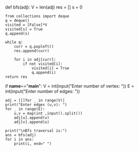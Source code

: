 def bfs(adj):
    V = len(adj)
    res = []
    s = 0

    from collections import deque
    q = deque()
    visited = [False]*V
    visited[s] = True
    q.append(s)

    while q:
        curr = q.popleft()
        res.append(curr)

        for i in adj[curr]:
            if not visited[i]:
                visited[i] = True
                q.append(i)
    return res

if __name__=="__main__":
    V = int(input("Enter number of vertex: "))
    E = int(input("Enter number of edges: "))

    adj = [[]for _ in range(V)]
    print("Enter edges (u,v): ")
    for _ in range(E):
        u,v = map(int ,input().split())
        adj[u].append(v)
        adj[v].append(u)

    print("\nBfs traversal is:")
    ans = bfs(adj)
    for i in ans:
        print(i, end=" ")
